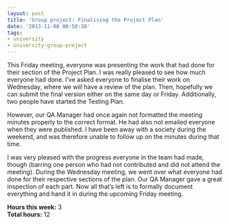 ```yaml
---
layout: post
title: 'Group project: Finalising the Project Plan'
date: '2013-11-08 00:50:38'
tags:
- university
- university-group-project
---
```


This Friday meeting, everyone was presenting the work that had done for their section of the Project Plan. I was really pleased to see how much everyone had done. I’ve asked everyone to finalise their work on Wednesday, where we will have a review of the plan. Then, hopefully we can submit the final version either on the same day or Friday. Additionally, two people have started the Testing Plan.

However, our QA Manager had once again not formatted the meeting minutes properly to the correct format. He had also not emailed everyone when they were published. I have been away with a society during the weekend, and was therefore unable to follow up on the minutes during that time.

I was very pleased with the progress everyone in the team had made, though (barring one person who had not contributed and did not attend the meeting). During the Wednesday meeting, we went over what everyone had done for their respective sections of the plan. Our QA Manager gave a great inspection of each part. Now all that’s left is to formally document everything and hand it in during the upcoming Friday meeting.

**Hours this week:** 3  
**Total hours:** 12


